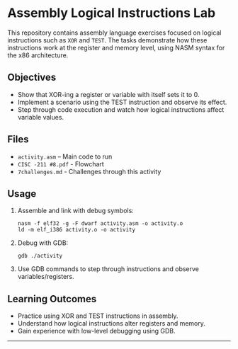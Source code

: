 # Assembly Logical Instructions Lab

This repository contains assembly language exercises focused on logical instructions such as `XOR` and `TEST`. The tasks demonstrate how these instructions work at the register and memory level, using NASM syntax for the x86 architecture.

## Objectives

- Show that XOR-ing a register or variable with itself sets it to 0.
- Implement a scenario using the TEST instruction and observe its effect.
- Step through code execution and watch how logical instructions affect variable values.

## Files

- `activity.asm` – Main code to run
- `CISC -211 #8.pdf` - Flowchart
- `7challenges.md` - Challenges through this activity
  
## Usage

1. Assemble and link with debug symbols:
    ```
    nasm -f elf32 -g -F dwarf activity.asm -o activity.o
    ld -m elf_i386 activity.o -o activity
    ```

2. Debug with GDB:
    ```
    gdb ./activity
    ```

3. Use GDB commands to step through instructions and observe variables/registers.

## Learning Outcomes

- Practice using XOR and TEST instructions in assembly.
- Understand how logical instructions alter registers and memory.
- Gain experience with low-level debugging using GDB.

---
